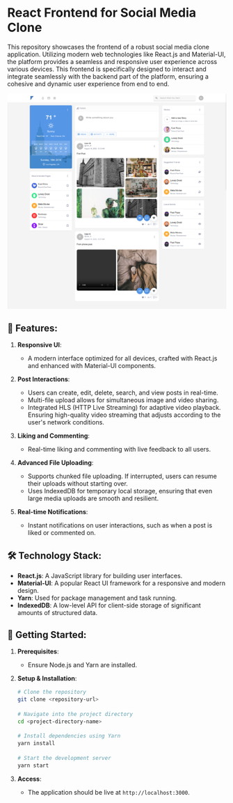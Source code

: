 # React Frontend for Social Media Clone

This repository showcases the frontend of a robust social media clone application. Utilizing modern web technologies like React.js and Material-UI, the platform provides a seamless and responsive user experience across various devices. This frontend is specifically designed to interact and integrate seamlessly with the backend part of the platform, ensuring a cohesive and dynamic user experience from end to end.

![Cover Photo](./ReadmeImages/cover.png)

## 🌟 Features:

1. **Responsive UI**:

   - A modern interface optimized for all devices, crafted with React.js and enhanced with Material-UI components.

2. **Post Interactions**:

   - Users can create, edit, delete, search, and view posts in real-time.
   - Multi-file upload allows for simultaneous image and video sharing.
   - Integrated HLS (HTTP Live Streaming) for adaptive video playback. Ensuring high-quality video streaming that adjusts according to the user's network conditions.

3. **Liking and Commenting**:

   - Real-time liking and commenting with live feedback to all users.

4. **Advanced File Uploading**:

   - Supports chunked file uploading. If interrupted, users can resume their uploads without starting over.
   - Uses IndexedDB for temporary local storage, ensuring that even large media uploads are smooth and resilient.

5. **Real-time Notifications**:
   - Instant notifications on user interactions, such as when a post is liked or commented on.

## 🛠 Technology Stack:

- **React.js**: A JavaScript library for building user interfaces.
- **Material-UI**: A popular React UI framework for a responsive and modern design.
- **Yarn**: Used for package management and task running.
- **IndexedDB**: A low-level API for client-side storage of significant amounts of structured data.

## 🔧 Getting Started:

1. **Prerequisites**:

   - Ensure Node.js and Yarn are installed.

2. **Setup & Installation**:

   ```bash
   # Clone the repository
   git clone <repository-url>

   # Navigate into the project directory
   cd <project-directory-name>

   # Install dependencies using Yarn
   yarn install

   # Start the development server
   yarn start
   ```

3. **Access**:
   - The application should be live at `http://localhost:3000`.
